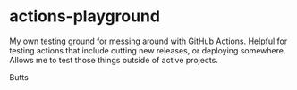 # actions-playground

My own testing ground for messing around with GitHub Actions. Helpful for testing actions that
include cutting new releases, or deploying somewhere. Allows me to test those things outside of
active projects.

Butts
